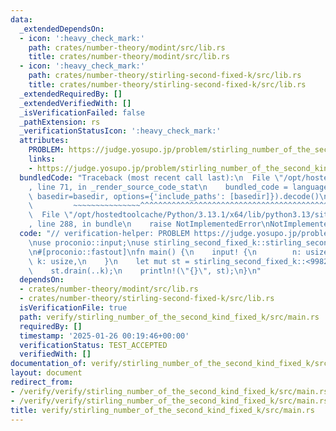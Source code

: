 ```yaml
---
data:
  _extendedDependsOn:
  - icon: ':heavy_check_mark:'
    path: crates/number-theory/modint/src/lib.rs
    title: crates/number-theory/modint/src/lib.rs
  - icon: ':heavy_check_mark:'
    path: crates/number-theory/stirling-second-fixed-k/src/lib.rs
    title: crates/number-theory/stirling-second-fixed-k/src/lib.rs
  _extendedRequiredBy: []
  _extendedVerifiedWith: []
  _isVerificationFailed: false
  _pathExtension: rs
  _verificationStatusIcon: ':heavy_check_mark:'
  attributes:
    PROBLEM: https://judge.yosupo.jp/problem/stirling_number_of_the_second_kind_fixed_k
    links:
    - https://judge.yosupo.jp/problem/stirling_number_of_the_second_kind_fixed_k
  bundledCode: "Traceback (most recent call last):\n  File \"/opt/hostedtoolcache/Python/3.13.1/x64/lib/python3.13/site-packages/onlinejudge_verify/documentation/build.py\"\
    , line 71, in _render_source_code_stat\n    bundled_code = language.bundle(stat.path,\
    \ basedir=basedir, options={'include_paths': [basedir]}).decode()\n          \
    \         ~~~~~~~~~~~~~~~^^^^^^^^^^^^^^^^^^^^^^^^^^^^^^^^^^^^^^^^^^^^^^^^^^^^^^^^^^^^^^^^^^\n\
    \  File \"/opt/hostedtoolcache/Python/3.13.1/x64/lib/python3.13/site-packages/onlinejudge_verify/languages/rust.py\"\
    , line 288, in bundle\n    raise NotImplementedError\nNotImplementedError\n"
  code: "// verification-helper: PROBLEM https://judge.yosupo.jp/problem/stirling_number_of_the_second_kind_fixed_k\n\
    \nuse proconio::input;\nuse stirling_second_fixed_k::stirling_second_fixed_k;\n\
    \n#[proconio::fastout]\nfn main() {\n    input! {\n        n: usize,\n       \
    \ k: usize,\n    }\n    let mut st = stirling_second_fixed_k::<998244353>(n, k);\n\
    \    st.drain(..k);\n    println!(\"{}\", st);\n}\n"
  dependsOn:
  - crates/number-theory/modint/src/lib.rs
  - crates/number-theory/stirling-second-fixed-k/src/lib.rs
  isVerificationFile: true
  path: verify/stirling_number_of_the_second_kind_fixed_k/src/main.rs
  requiredBy: []
  timestamp: '2025-01-26 00:19:46+00:00'
  verificationStatus: TEST_ACCEPTED
  verifiedWith: []
documentation_of: verify/stirling_number_of_the_second_kind_fixed_k/src/main.rs
layout: document
redirect_from:
- /verify/verify/stirling_number_of_the_second_kind_fixed_k/src/main.rs
- /verify/verify/stirling_number_of_the_second_kind_fixed_k/src/main.rs.html
title: verify/stirling_number_of_the_second_kind_fixed_k/src/main.rs
---
```

